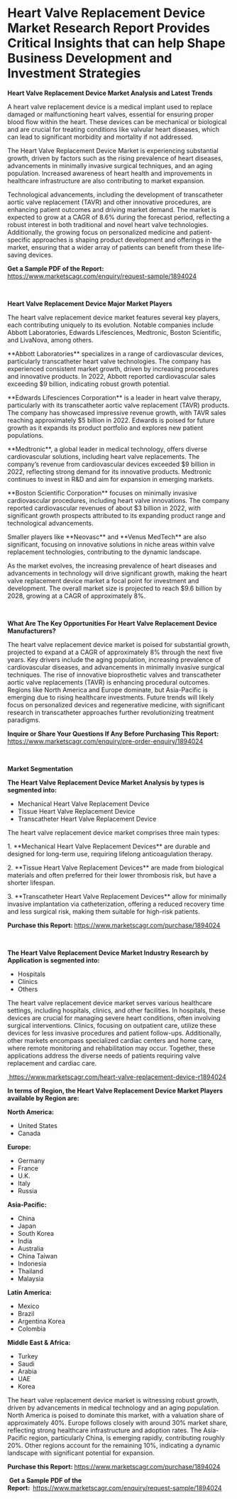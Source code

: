 <p><h1>Heart Valve Replacement Device Market Research Report Provides Critical Insights that can help Shape Business Development and Investment Strategies</h1></p><p><strong>Heart Valve Replacement Device Market Analysis and Latest Trends</strong></p>
<p><p>A heart valve replacement device is a medical implant used to replace damaged or malfunctioning heart valves, essential for ensuring proper blood flow within the heart. These devices can be mechanical or biological and are crucial for treating conditions like valvular heart diseases, which can lead to significant morbidity and mortality if not addressed. </p><p>The Heart Valve Replacement Device Market is experiencing substantial growth, driven by factors such as the rising prevalence of heart diseases, advancements in minimally invasive surgical techniques, and an aging population. Increased awareness of heart health and improvements in healthcare infrastructure are also contributing to market expansion. </p><p>Technological advancements, including the development of transcatheter aortic valve replacement (TAVR) and other innovative procedures, are enhancing patient outcomes and driving market demand. The market is expected to grow at a CAGR of 8.6% during the forecast period, reflecting a robust interest in both traditional and novel heart valve technologies. Additionally, the growing focus on personalized medicine and patient-specific approaches is shaping product development and offerings in the market, ensuring that a wider array of patients can benefit from these life-saving devices.</p></p>
<p><strong>Get a Sample PDF of the Report:&nbsp;</strong> <a href="https://www.marketscagr.com/enquiry/request-sample/1894024?utm_campaign=2953&utm_medium=2&utm_source=Github&utm_content=ia&utm_term=14042025&utm_id=heart-valve-replacement-device">https://www.marketscagr.com/enquiry/request-sample/1894024</a></p>
<p>&nbsp;</p>
<p><strong>Heart Valve Replacement Device Major Market Players</strong></p>
<p><p>The heart valve replacement device market features several key players, each contributing uniquely to its evolution. Notable companies include Abbott Laboratories, Edwards Lifesciences, Medtronic, Boston Scientific, and LivaNova, among others.</p><p>**Abbott Laboratories** specializes in a range of cardiovascular devices, particularly transcatheter heart valve technologies. The company has experienced consistent market growth, driven by increasing procedures and innovative products. In 2022, Abbott reported cardiovascular sales exceeding $9 billion, indicating robust growth potential.</p><p>**Edwards Lifesciences Corporation** is a leader in heart valve therapy, particularly with its transcatheter aortic valve replacement (TAVR) products. The company has showcased impressive revenue growth, with TAVR sales reaching approximately $5 billion in 2022. Edwards is poised for future growth as it expands its product portfolio and explores new patient populations.</p><p>**Medtronic**, a global leader in medical technology, offers diverse cardiovascular solutions, including heart valve replacements. The company’s revenue from cardiovascular devices exceeded $9 billion in 2022, reflecting strong demand for its innovative products. Medtronic continues to invest in R&D and aim for expansion in emerging markets.</p><p>**Boston Scientific Corporation** focuses on minimally invasive cardiovascular procedures, including heart valve innovations. The company reported cardiovascular revenues of about $3 billion in 2022, with significant growth prospects attributed to its expanding product range and technological advancements.</p><p>Smaller players like **Neovasc** and **Venus MedTech** are also significant, focusing on innovative solutions in niche areas within valve replacement technologies, contributing to the dynamic landscape.</p><p>As the market evolves, the increasing prevalence of heart diseases and advancements in technology will drive significant growth, making the heart valve replacement device market a focal point for investment and development. The overall market size is projected to reach $9.6 billion by 2028, growing at a CAGR of approximately 8%.</p></p>
<p>&nbsp;</p>
<p><strong>What Are The Key Opportunities For Heart Valve Replacement Device Manufacturers?</strong></p>
<p><p>The heart valve replacement device market is poised for substantial growth, projected to expand at a CAGR of approximately 8% through the next five years. Key drivers include the aging population, increasing prevalence of cardiovascular diseases, and advancements in minimally invasive surgical techniques. The rise of innovative bioprosthetic valves and transcatheter aortic valve replacements (TAVR) is enhancing procedural outcomes. Regions like North America and Europe dominate, but Asia-Pacific is emerging due to rising healthcare investments. Future trends will likely focus on personalized devices and regenerative medicine, with significant research in transcatheter approaches further revolutionizing treatment paradigms.</p></p>
<p><strong>Inquire or Share Your Questions If Any Before Purchasing This Report:</strong> <a href="https://www.marketscagr.com/enquiry/pre-order-enquiry/1894024?utm_campaign=2953&utm_medium=2&utm_source=Github&utm_content=ia&utm_term=14042025&utm_id=heart-valve-replacement-device">https://www.marketscagr.com/enquiry/pre-order-enquiry/1894024</a></p>
<p>&nbsp;</p>
<p><strong>Market Segmentation</strong></p>
<p><strong>The Heart Valve Replacement Device Market Analysis by types is segmented into:</strong></p>
<p><ul><li>Mechanical Heart Valve Replacement Device</li><li>Tissue Heart Valve Replacement Device</li><li>Transcatheter Heart Valve Replacement Device</li></ul></p>
<p><p>The heart valve replacement device market comprises three main types: </p><p>1. **Mechanical Heart Valve Replacement Devices** are durable and designed for long-term use, requiring lifelong anticoagulation therapy.</p><p>2. **Tissue Heart Valve Replacement Devices** are made from biological materials and often preferred for their lower thrombosis risk, but have a shorter lifespan.</p><p>3. **Transcatheter Heart Valve Replacement Devices** allow for minimally invasive implantation via catheterization, offering a reduced recovery time and less surgical risk, making them suitable for high-risk patients.</p></p>
<p><strong>Purchase this Report:&nbsp;</strong><a href="https://www.marketscagr.com/purchase/1894024?utm_campaign=2953&utm_medium=2&utm_source=Github&utm_content=ia&utm_term=14042025&utm_id=heart-valve-replacement-device">https://www.marketscagr.com/purchase/1894024</a></p>
<p>&nbsp;</p>
<p><strong>The Heart Valve Replacement Device Market Industry Research by Application is segmented into:</strong></p>
<p><ul><li>Hospitals</li><li>Clinics</li><li>Others</li></ul></p>
<p><p>The heart valve replacement device market serves various healthcare settings, including hospitals, clinics, and other facilities. In hospitals, these devices are crucial for managing severe heart conditions, often involving surgical interventions. Clinics, focusing on outpatient care, utilize these devices for less invasive procedures and patient follow-ups. Additionally, other markets encompass specialized cardiac centers and home care, where remote monitoring and rehabilitation may occur. Together, these applications address the diverse needs of patients requiring valve replacement and cardiac care.</p></p>
<p><a href="https://www.marketscagr.com/heart-valve-replacement-device-r1894024?utm_campaign=2953&utm_medium=2&utm_source=Github&utm_content=ia&utm_term=14042025&utm_id=heart-valve-replacement-device">&nbsp;https://www.marketscagr.com/heart-valve-replacement-device-r1894024</a></p>
<p><strong>In terms of Region, the Heart Valve Replacement Device Market Players available by Region are:</strong></p>
<p>
    <p> <strong> North America: </strong>
        <ul>
            <li>United States</li>
            <li>Canada</li>
        </ul>
        </p> 
    <p> <strong> Europe: </strong>
        <ul>
            <li>Germany</li>
            <li>France</li>
            <li>U.K.</li>
            <li>Italy</li>
            <li>Russia</li>
        </ul>
        </p> 
    <p> <strong> Asia-Pacific: </strong>
        <ul>
            <li>China</li>
            <li>Japan</li>
            <li>South Korea</li>
            <li>India</li>
            <li>Australia</li>
            <li>China Taiwan</li>
            <li>Indonesia</li>
            <li>Thailand</li>
            <li>Malaysia</li>
        </ul>
        </p> 
    <p> <strong> Latin America: </strong>
        <ul>
            <li>Mexico</li>
            <li>Brazil</li>
            <li>Argentina Korea</li>
            <li>Colombia</li>
        </ul>
        </p> 
    <p> <strong> Middle East & Africa: </strong>
        <ul>
            <li>Turkey</li>
            <li>Saudi</li>
            <li>Arabia</li>
            <li>UAE</li>
            <li>Korea</li>
        </ul>
    </p>
    </p>
<p><p>The heart valve replacement device market is witnessing robust growth, driven by advancements in medical technology and an aging population. North America is poised to dominate this market, with a valuation share of approximately 40%. Europe follows closely with around 30% market share, reflecting strong healthcare infrastructure and adoption rates. The Asia-Pacific region, particularly China, is emerging rapidly, contributing roughly 20%. Other regions account for the remaining 10%, indicating a dynamic landscape with significant potential for expansion.</p></p>
<p><strong>Purchase this Report: </strong><a href="https://www.marketscagr.com/purchase/1894024?utm_campaign=2953&utm_medium=2&utm_source=Github&utm_content=ia&utm_term=14042025&utm_id=heart-valve-replacement-device">https://www.marketscagr.com/purchase/1894024</a></p>
<p>&nbsp;<strong>Get a Sample PDF of the Report:&nbsp;&nbsp;</strong><a href="https://www.marketscagr.com/enquiry/request-sample/1894024?utm_campaign=2953&utm_medium=2&utm_source=Github&utm_content=ia&utm_term=14042025&utm_id=heart-valve-replacement-device">https://www.marketscagr.com/enquiry/request-sample/1894024</a></p>
<p><strong></strong></p>
<p><p></p><p></p><p></p></p>